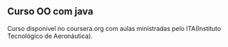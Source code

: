 ## Curso OO com java

Curso disponivel no coursera.org com aulas ministradas pelo ITA(Instituto Tecnológico de Aeronáutica).
